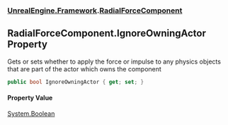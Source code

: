### [UnrealEngine.Framework](./UnrealEngine-Framework.md 'UnrealEngine.Framework').[RadialForceComponent](./UnrealEngine-Framework-RadialForceComponent.md 'UnrealEngine.Framework.RadialForceComponent')
## RadialForceComponent.IgnoreOwningActor Property
Gets or sets whether to apply the force or impulse to any physics objects that are part of the actor which owns the component  
```csharp
public bool IgnoreOwningActor { get; set; }
```
#### Property Value
[System.Boolean](https://docs.microsoft.com/en-us/dotnet/api/System.Boolean 'System.Boolean')  
